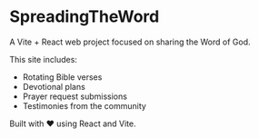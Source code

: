 # SpreadingTheWord

A Vite + React web project focused on sharing the Word of God.

This site includes:
- Rotating Bible verses
- Devotional plans
- Prayer request submissions
- Testimonies from the community

Built with ❤️ using React and Vite.

